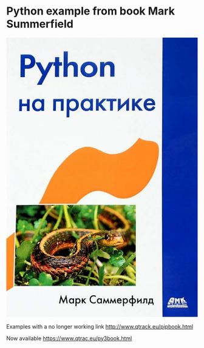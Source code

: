 # Python example from book Mark Summerfield #

![](./images/title.jpg)

Examples with a no longer working link http://www.qtrack.eu/pipbook.html

Now available https://www.qtrac.eu/py3book.html

